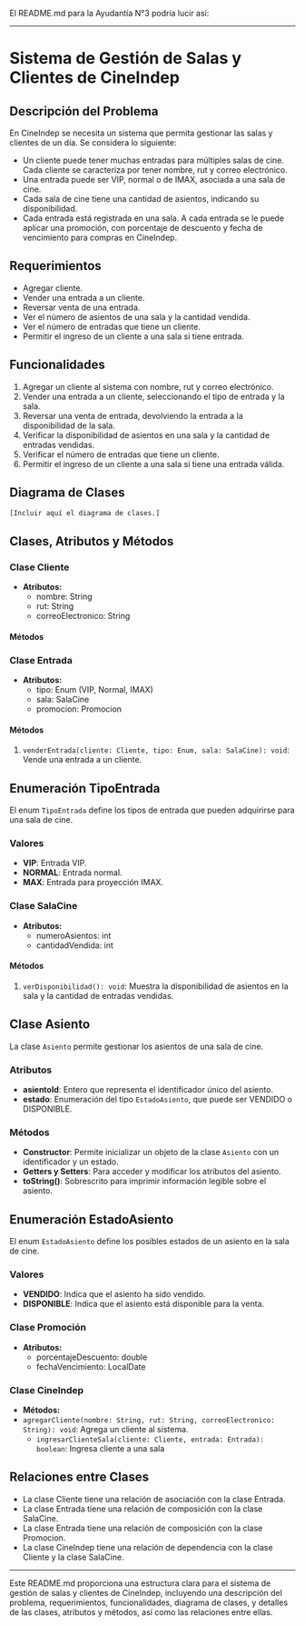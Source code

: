 El README.md para la Ayudantía N°3 podría lucir así:

---

# Sistema de Gestión de Salas y Clientes de CineIndep

## Descripción del Problema

En CineIndep se necesita un sistema que permita gestionar las salas y clientes de un día. Se considera lo siguiente:

- Un cliente puede tener muchas entradas para múltiples salas de cine. Cada cliente se caracteriza por tener nombre, rut y correo electrónico.
- Una entrada puede ser VIP, normal o de IMAX, asociada a una sala de cine.
- Cada sala de cine tiene una cantidad de asientos, indicando su disponibilidad.
- Cada entrada está registrada en una sala. A cada entrada se le puede aplicar una promoción, con porcentaje de descuento y fecha de vencimiento para compras en CineIndep.

## Requerimientos

- Agregar cliente.
- Vender una entrada a un cliente.
- Reversar venta de una entrada.
- Ver el número de asientos de una sala y la cantidad vendida.
- Ver el número de entradas que tiene un cliente.
- Permitir el ingreso de un cliente a una sala si tiene entrada.

## Funcionalidades

1. Agregar un cliente al sistema con nombre, rut y correo electrónico.
2. Vender una entrada a un cliente, seleccionando el tipo de entrada y la sala.
3. Reversar una venta de entrada, devolviendo la entrada a la disponibilidad de la sala.
4. Verificar la disponibilidad de asientos en una sala y la cantidad de entradas vendidas.
5. Verificar el número de entradas que tiene un cliente.
6. Permitir el ingreso de un cliente a una sala si tiene una entrada válida.

## Diagrama de Clases

```
[Incluir aquí el diagrama de clases.]
```

## Clases, Atributos y Métodos

### Clase Cliente

- **Atributos:**
  - nombre: String
  - rut: String
  - correoElectronico: String

#### Métodos



### Clase Entrada

- **Atributos:**
  - tipo: Enum (VIP, Normal, IMAX)
  - sala: SalaCine
  - promocion: Promocion

#### Métodos

1. `venderEntrada(cliente: Cliente, tipo: Enum, sala: SalaCine): void`: Vende una entrada a un cliente.

## Enumeración TipoEntrada

El enum `TipoEntrada` define los tipos de entrada que pueden adquirirse para una sala de cine.

### Valores

- **VIP**: Entrada VIP.
- **NORMAL**: Entrada normal.
- **MAX**: Entrada para proyección IMAX.


### Clase SalaCine

- **Atributos:**
  - numeroAsientos: int
  - cantidadVendida: int

#### Métodos

1. `verDisponibilidad(): void`: Muestra la disponibilidad de asientos en la sala y la cantidad de entradas vendidas.

## Clase Asiento

La clase `Asiento` permite gestionar los asientos de una sala de cine.

### Atributos

- **asientoId**: Entero que representa el identificador único del asiento.
- **estado**: Enumeración del tipo `EstadoAsiento`, que puede ser VENDIDO o DISPONIBLE.

### Métodos

- **Constructor**: Permite inicializar un objeto de la clase `Asiento` con un identificador y un estado.
- **Getters y Setters**: Para acceder y modificar los atributos del asiento.
- **toString()**: Sobrescrito para imprimir información legible sobre el asiento.

## Enumeración EstadoAsiento

El enum `EstadoAsiento` define los posibles estados de un asiento en la sala de cine.

### Valores

- **VENDIDO**: Indica que el asiento ha sido vendido.
- **DISPONIBLE**: Indica que el asiento está disponible para la venta.
  

### Clase Promoción

- **Atributos:**
  - porcentajeDescuento: double
  - fechaVencimiento: LocalDate

### Clase CineIndep

- **Métodos:**
- `agregarCliente(nombre: String, rut: String, correoElectronico: String): void`: Agrega un cliente al sistema.
  - `ingresarClienteSala(cliente: Cliente, entrada: Entrada): boolean`: Ingresa cliente a una sala

## Relaciones entre Clases

- La clase Cliente tiene una relación de asociación con la clase Entrada.
- La clase Entrada tiene una relación de composición con la clase SalaCine.
- La clase Entrada tiene una relación de composición con la clase Promocion.
- La clase CineIndep tiene una relación de dependencia con la clase Cliente y la clase SalaCine.

---

Este README.md proporciona una estructura clara para el sistema de gestión de salas y clientes de CineIndep, incluyendo una descripción del problema, requerimientos, funcionalidades, diagrama de clases, y detalles de las clases, atributos y métodos, así como las relaciones entre ellas.
